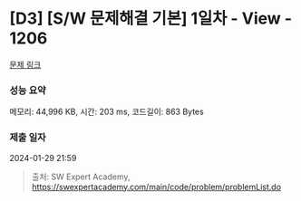 # [D3] [S/W 문제해결 기본] 1일차 - View - 1206 

[문제 링크](https://swexpertacademy.com/main/code/problem/problemDetail.do?contestProbId=AV134DPqAA8CFAYh) 

### 성능 요약

메모리: 44,996 KB, 시간: 203 ms, 코드길이: 863 Bytes

### 제출 일자

2024-01-29 21:59



> 출처: SW Expert Academy, https://swexpertacademy.com/main/code/problem/problemList.do